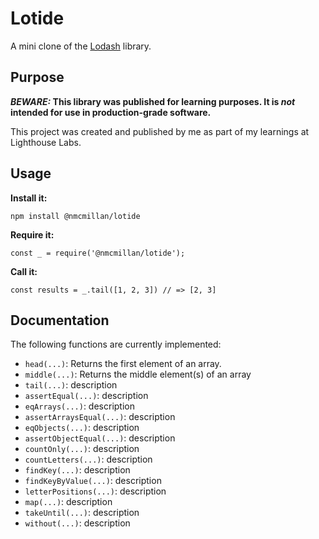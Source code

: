 # Lotide

A mini clone of the [Lodash](https://lodash.com) library.

## Purpose

**_BEWARE:_ This library was published for learning purposes. It is _not_ intended for use in production-grade software.**

This project was created and published by me as part of my learnings at Lighthouse Labs. 

## Usage

**Install it:**

`npm install @nmcmillan/lotide`

**Require it:**

`const _ = require('@nmcmillan/lotide');`

**Call it:**

`const results = _.tail([1, 2, 3]) // => [2, 3]`

## Documentation

The following functions are currently implemented:

* `head(...)`: Returns the first element of an array.
* `middle(...)`: Returns the middle element(s) of an array
* `tail(...)`: description
* `assertEqual(...)`: description
* `eqArrays(...)`: description
* `assertArraysEqual(...)`: description
* `eqObjects(...)`: description
* `assertObjectEqual(...)`: description
* `countOnly(...)`: description
* `countLetters(...)`: description
* `findKey(...)`: description
* `findKeyByValue(...)`: description
* `letterPositions(...)`: description
* `map(...)`: description
* `takeUntil(...)`: description
* `without(...)`: description